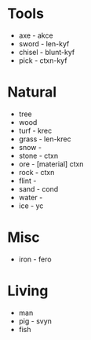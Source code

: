 

# Tools

- axe - akce
- sword - len-kyf
- chisel - blunt-kyf
- pick - ctxn-kyf


# Natural

- tree
- wood
- turf - krec
- grass - len-krec
- snow - 
- stone - ctxn
- ore - [material] ctxn
- rock - ctxn
- flint - 
- sand - cond
- water - 
- ice - yc


# Misc

- iron - fero


# Living

- man
- pig - svyn
- fish